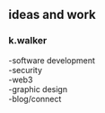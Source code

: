## ideas and work
### k.walker

-software development  
-security   
-web3  
-graphic design  
-blog/connect

<!--
**deadmonk10111/deadmonk10111** is a ✨ _special_ ✨ repository because its `README.md` (this file) appears on your GitHub profile.
-->

